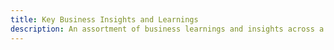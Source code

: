 ```yaml
---
title: Key Business Insights and Learnings
description: An assortment of business learnings and insights across a wide array of topics
---
```

